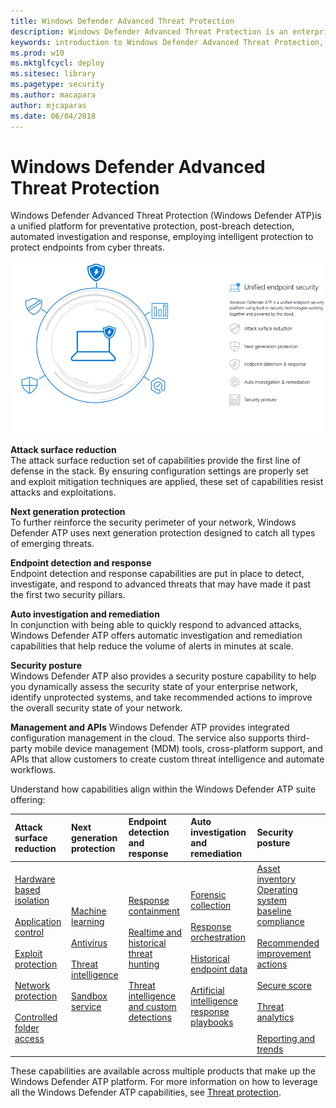 ```yaml
---
title: Windows Defender Advanced Threat Protection
description: Windows Defender Advanced Threat Protection is an enterprise security service that helps detect and respond to possible cybersecurity threats related to advanced persistent threats.
keywords: introduction to Windows Defender Advanced Threat Protection, introduction to Windows Defender ATP, cybersecurity, advanced persistent threat, enterprise security, machine behavioral sensor, cloud security, analytics, threat intelligence
ms.prod: w10
ms.mktglfcycl: deploy
ms.sitesec: library
ms.pagetype: security
ms.author: macapara
author: mjcaparas
ms.date: 06/04/2018
---
```


# Windows Defender Advanced Threat Protection

Windows Defender Advanced Threat Protection (Windows Defender ATP)is a unified platform for preventative protection, post-breach detection, automated investigation and response, employing intelligent protection to protect endpoints from cyber threats.


![Windows Defender ATP components](images/wdatp-pillars2.png)

**Attack surface reduction**<br>
The attack surface reduction set of capabilities provide the first line of defense in the stack. By ensuring configuration settings are properly set and exploit mitigation techniques are applied, these set of capabilities resist attacks and exploitations. 

**Next generation protection**<br>
To further reinforce the security perimeter of your network, Windows Defender ATP uses next generation protection designed to catch all types of emerging threats.

**Endpoint detection and response**<br>
Endpoint detection and response capabilities are put in place to detect, investigate, and respond to advanced threats that may have made it past the first two security pillars. 

**Auto investigation and remediation**<br>
In conjunction with being able to quickly respond to advanced attacks, Windows Defender ATP offers automatic investigation and remediation capabilities that help reduce the volume of alerts in minutes at scale. 

**Security posture**<br>
Windows Defender ATP also provides a security posture capability to help you dynamically assess the security state of your enterprise network, identify unprotected systems, and take recommended actions to improve the overall security state of your network.

**Management and APIs**
Windows Defender ATP provides integrated configuration management in the cloud. The service also supports third-party mobile device management (MDM) tools, cross-platform support, and APIs that allow customers to create custom threat intelligence and  automate workflows.

Understand how capabilities align within the Windows Defender ATP suite offering:


 Attack surface reduction | Next generation protection | Endpoint detection and response | Auto investigation and remediation | Security posture 
:---|:---|:---|:---|:---
 [Hardware based isolation](https://docs.microsoft.com/en-us/windows/security/hardware-protection/)<br><br> [Application control](https://docs.microsoft.com/en-us/windows/security/threat-protection/windows-defender-application-control/windows-defender-application-control)<br><br> [Exploit protection](https://docs.microsoft.com/en-us/windows/security/threat-protection/windows-defender-exploit-guard/windows-defender-exploit-guard)<br><br> [Network protection](https://docs.microsoft.com/en-us/windows/security/threat-protection/windows-defender-exploit-guard/network-protection-exploit-guard)<br><br> [Controlled folder access](https://docs.microsoft.com/en-us/windows/security/threat-protection/windows-defender-exploit-guard/controlled-folders-exploit-guard) | [Machine learning](https://docs.microsoft.com/en-us/windows/security/threat-protection/windows-defender-antivirus/utilize-microsoft-cloud-protection-windows-defender-antivirus) <br><br>  [Antivirus](https://docs.microsoft.com/en-us/windows/security/threat-protection/windows-defender-antivirus/windows-defender-antivirus-in-windows-10) <br><br> [Threat intelligence](https://docs.microsoft.com/en-us/windows/security/threat-protection/windows-defender-atp/threat-indicator-concepts-windows-defender-advanced-threat-protection)<br><br>  [Sandbox service](https://docs.microsoft.com/en-us/windows/security/threat-protection/windows-defender-atp/respond-file-alerts-windows-defender-advanced-threat-protection#deep-analysis) |  [Response containment](https://docs.microsoft.com/en-us/windows/security/threat-protection/windows-defender-atp/response-actions-windows-defender-advanced-threat-protection) <br><br> [Realtime and historical threat hunting](https://docs.microsoft.com/en-us/windows/security/threat-protection/windows-defender-atp/advanced-hunting-windows-defender-advanced-threat-protection) <br><br> [Threat intelligence and custom detections](https://docs.microsoft.com/en-us/windows/security/threat-protection/windows-defender-atp/use-custom-ti-windows-defender-advanced-threat-protection) | [Forensic collection](https://docs.microsoft.com/en-us/windows/security/threat-protection/windows-defender-atp/respond-machine-alerts-windows-defender-advanced-threat-protection#collect-investigation-package-from-machines) <br><br> [Response orchestration](https://docs.microsoft.com/en-us/windows/security/threat-protection/windows-defender-atp/response-actions-windows-defender-advanced-threat-protection) <br><br> [Historical endpoint data](https://docs.microsoft.com/en-us/windows/security/threat-protection/windows-defender-atp/investigate-machines-windows-defender-advanced-threat-protection#machine-timeline) <br><br> [Artificial intelligence response playbooks](https://docs.microsoft.com/en-us/windows/security/threat-protection/windows-defender-atp/automated-investigations-windows-defender-advanced-threat-protection) | [Asset inventory](https://docs.microsoft.com/en-us/windows/security/threat-protection/windows-defender-atp/secure-score-dashboard-windows-defender-advanced-threat-protection) <br> [Operating system baseline compliance](https://docs.microsoft.com/en-us/windows/security/threat-protection/windows-defender-atp/secure-score-dashboard-windows-defender-advanced-threat-protection) <br><br> [Recommended improvement actions](https://docs.microsoft.com/en-us/windows/security/threat-protection/windows-defender-atp/secure-score-dashboard-windows-defender-advanced-threat-protection#improvement-opportunities)<br> <br> [Secure score](https://docs.microsoft.com/en-us/windows/security/threat-protection/windows-defender-atp/secure-score-dashboard-windows-defender-advanced-threat-protection) <br><br> [Threat analytics](https://docs.microsoft.com/en-us/windows/security/threat-protection/windows-defender-atp/threat-analytics-dashboard-windows-defender-advanced-threat-protection) <br><br> [Reporting and trends](https://docs.microsoft.com/en-us/windows/security/threat-protection/windows-defender-atp/powerbi-reports-windows-defender-advanced-threat-protection)

These capabilities are available across multiple products that make up the Windows Defender ATP platform. For more information on how to leverage all the Windows Defender ATP capabilities, see [Threat protection](https://docs.microsoft.com/en-us/windows/security/threat-protection/index).


